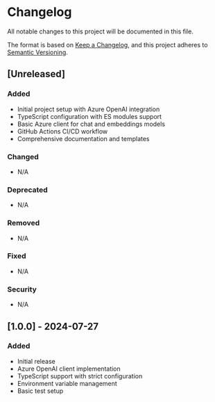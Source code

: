 # Changelog

All notable changes to this project will be documented in this file.

The format is based on [Keep a Changelog](https://keepachangelog.com/en/1.0.0/),
and this project adheres to [Semantic Versioning](https://semver.org/spec/v2.0.0.html).

## [Unreleased]

### Added
- Initial project setup with Azure OpenAI integration
- TypeScript configuration with ES modules support
- Basic Azure client for chat and embeddings models
- GitHub Actions CI/CD workflow
- Comprehensive documentation and templates

### Changed
- N/A

### Deprecated
- N/A

### Removed
- N/A

### Fixed
- N/A

### Security
- N/A

## [1.0.0] - 2024-07-27

### Added
- Initial release
- Azure OpenAI client implementation
- TypeScript support with strict configuration
- Environment variable management
- Basic test setup 